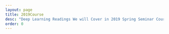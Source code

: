```yaml
---
layout: page
title: 2019Course
desc: "Deep Learning Readings We will Cover in 2019 Spring Seminar Course"
order: 0
---
```

